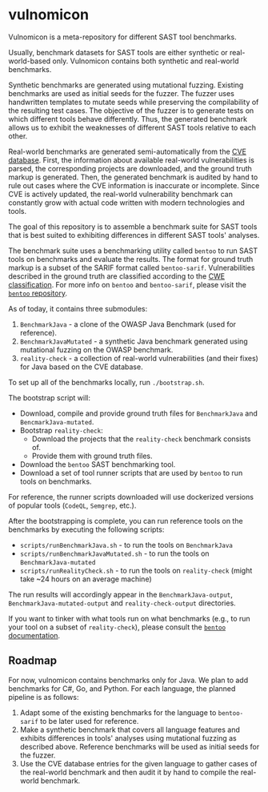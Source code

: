 # vulnomicon

Vulnomicon is a meta-repository for different SAST tool benchmarks.

Usually, benchmark datasets for SAST tools are either synthetic or real-world-based only.
Vulnomicon contains both synthetic and real-world benchmarks.

Synthetic benchmarks are generated using mutational fuzzing.
Existing benchmarks are used as initial seeds for the fuzzer. The fuzzer uses handwritten
templates to mutate seeds while preserving the compilability of the resulting test cases.
The objective of the fuzzer is to generate tests on which different tools behave differently.
Thus, the generated benchmark allows us to exhibit the weaknesses of different SAST tools relative to each other.

Real-world benchmarks are generated semi-automatically from the [CVE database](https://cve.mitre.org/).
First, the information about available real-world vulnerabilities is parsed,
the corresponding projects are downloaded, and the ground truth markup is generated.
Then, the generated benchmark is audited by hand to rule out cases where the CVE
information is inaccurate or incomplete. Since CVE is actively updated, the real-world vulnerability benchmark can constantly grow with actual code written with modern technologies and tools.

The goal of this repository is to assemble a benchmark suite for SAST tools
that is best suited to exhibiting differences in different SAST tools' analyses.

The benchmark suite uses a benchmarking utility called `bentoo` to run SAST tools on benchmarks
and evaluate the results.
The format for ground truth markup is a subset of the SARIF format called `bentoo-sarif`.
Vulnerabilities described in the ground truth are classified according to the [CWE classification](https://cwe.mitre.org/).
For more info on `bentoo` and `bentoo-sarif`, please visit the [`bentoo` repository](https://github.com/flawgarden/bentoo).

As of today, it contains three submodules:
1. `BenchmarkJava` - a clone of the OWASP Java Benchmark (used for reference).
2. `BenchmarkJavaMutated` - a synthetic Java benchmark generated using mutational fuzzing on the OWASP benchmark.
3. `reality-check` - a collection of real-world vulnerabilities (and their fixes) for Java based on the CVE database.

To set up all of the benchmarks locally, run `./bootstrap.sh`.

The bootstrap script will:
* Download, compile and provide ground truth files for `BenchmarkJava` and `BencmarkJava-mutated`.
* Bootstrap `reality-check`:
  - Download the projects that the `reality-check` benchmark consists of.
  - Provide them with ground truth files.
* Download the `bentoo` SAST benchmarking tool.
* Download a set of tool runner scripts that are used by `bentoo` to run tools on benchmarks.

For reference, the runner scripts downloaded will use dockerized versions of popular tools (`CodeQL`, `Semgrep`, etc.).

After the bootstrapping is complete, you can run reference tools on the benchmarks by executing the following scripts:
* `scripts/runBenchmarkJava.sh` - to run the tools on `BenchmarkJava`
* `scripts/runBenchmarkJavaMutated.sh` - to run the tools on `BenchmarkJava-mutated`
* `scripts/runRealityCheck.sh` - to run the tools on `reality-check` (might take ~24 hours on an average machine)

The run results will accordingly appear in the `BenchmarkJava-output`, `BenchmarkJava-mutated-output` and `reality-check-output` directories.

If you want to tinker with what tools run on what benchmarks (e.g., to run your tool on a subset of `reality-check`),
please consult the [`bentoo` documentation](https://github.com/flawgarden/bentoo).

## Roadmap
For now, vulnomicon contains benchmarks only for Java. We plan to add benchmarks for C#, Go, and Python.
For each language, the planned pipeline is as follows:
1. Adapt some of the existing benchmarks for the language to `bentoo-sarif` to be later used for reference.
2. Make a synthetic benchmark that covers all language features and exhibits differences in tools' analyses using mutational fuzzing as described above. Reference benchmarks will be used as initial seeds for the fuzzer.
3. Use the CVE database entries for the given language to gather cases of the real-world benchmark and then audit it by hand to compile the real-world benchmark.
